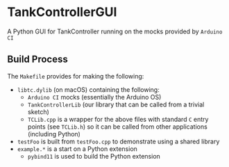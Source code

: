 # TankControllerGUI
A Python GUI for TankController running on the mocks provided by `Arduino CI`

## Build Process
The `Makefile` provides for making the following:
* `libtc.dylib` (on macOS) containing the following:
  * `Arduino CI` mocks (essentially the Arduino OS)
  * `TankControllerLib` (our library that can be called from a trivial sketch)
  * `TCLib.cpp` is a wrapper for the above files with standard `C` entry points (see `TCLib.h`) so it can be called from other applications (including Python)
* `testFoo` is built from `testFoo.cpp` to demonstrate using a shared library
* `example.*` is a start on a Python extension
  * `pybind11` is used to build the Python extension
